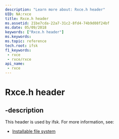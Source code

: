 ```yaml
---
description: "Learn more about: Rxce.h header"
UID: NA:rxce
title: Rxce.h header
ms.assetid: 21be7cda-22a7-31c2-8fd4-74b9d08f24bf
ms.date: 05/09/2018
keywords: ["Rxce.h header"]
ms.keywords: 
ms.topic: reference
tech.root: ifsk
f1_keywords:
 - rxce
 - rxce/rxce
api_name:
 - rxce
---
```


# Rxce.h header


## -description

This header is used by ifsk. For more information, see:

- [Installable file system](../_ifsk/index.md)

